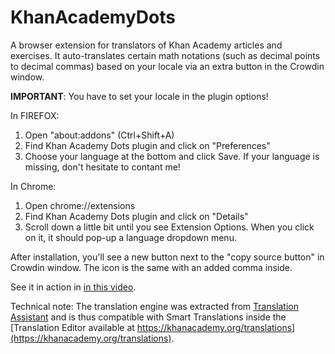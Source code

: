 # KhanAcademyDots

A browser extension for translators of Khan Academy articles and exercises. It auto-translates certain math notations (such as decimal points to decimal commas) based on your locale via an extra button in the Crowdin window. 

**IMPORTANT**: You have to set your locale in the plugin options! 

In FIREFOX:
1. Open "about:addons" (Ctrl+Shift+A)
2. Find Khan Academy Dots plugin and click on "Preferences"
3. Choose your language at the bottom and click Save. If your language is missing, don't hesitate to contant me!

In Chrome:

1. Open chrome://extensions 
2. Find Khan Academy Dots plugin and click on "Details"
3. Scroll down a little bit until you see Extension Options. When you click on it, it should pop-up a language dropdown menu.

After installation, you'll see a new button next to the "copy source button" in Crowdin window. The icon is the same with an added comma inside. 

See it in action in [in this video](https://www.youtube.com/watch?time_continue=2&v=GCXZM7GEtVU).

Technical note: The translation engine was extracted from [Translation Assistant](https://github.com/khan/translation-assistant) and is thus compatible with Smart Translations inside the [Translation Editor available at https://khanacademy.org/translations](https://khanacademy.org/translations).


